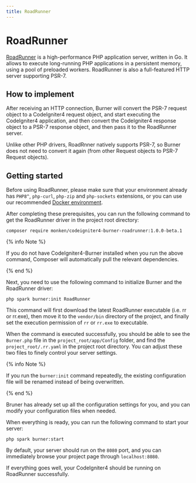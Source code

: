 ```yaml
---
title: RoadRunner
---
```


# RoadRunner

[RoadRunner](https://roadrunner.dev/) is a high-performance PHP application server, written in Go. It allows to execute long-running PHP applications in a persistent memory, using a pool of preloaded workers. RoadRunner is also a full-featured HTTP server supporting PSR-7.

## How to implement

After receiving an HTTP connection, Burner will convert the PSR-7 request object to a CodeIgniter4 request object, and start executing the CodeIgniter4 application, and then convert the CodeIgniter4 response object to a PSR-7 response object, and then pass it to the RoadRunner server.

Unlike other PHP drivers, RoadRnner natively supports PSR-7, so Burner does not need to convert it again (from other Request objects to PSR-7 Request objects).

## Getting started

Before using RoadRunner, please make sure that your environment already has `PHP8^`, `php-curl`, `php-zip` and `php-sockets` extensions, or you can use our recommended [Docker environment](/general/docker).

After completing these prerequisites, you can run the following command to get the RoadRunner driver in the project root directory:

```
composer require monken/codeigniter4-burner-roadrunner:1.0.0-beta.1
```

{% info Note %}

If you do not have CodeIgniter4-Burner installed when you run the above command, Composer will automatically pull the relevant dependencies.

{% end %}

Next, you need to use the following command to initialize Burner and the RoadRunner driver:

```
php spark burner:init RoadRunner
```

This command will first download the latest RoadRunner executable (i.e. rr or rr.exe), then move it to the `vendor/bin` directory of the project, and finally set the execution permission of `rr` or `rr.exe` to executable.

When the command is executed successfully, you should be able to see the `Burner.php` file in the `project_root/app/Config` folder, and find the `project_root/.rr.yaml` in the project root directory. You can adjust these two files to finely control your server settings.

{% info Note %}

If you run the `burner:init` command repeatedly, the existing configuration file will be renamed instead of being overwritten.

{% end %}

Bruner has already set up all the configuration settings for you, and you can modify your configuration files when needed.

When everything is ready, you can run the following command to start your server:

```
php spark burner:start
```

By default, your server should run on the `8080` port, and you can immediately browse your project page through `localhost:8080`.

If everything goes well, your CodeIgniter4 should be running on RoadRunner successfully.
